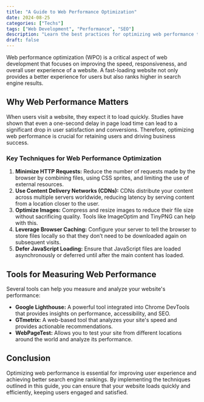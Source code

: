```yaml
---
title: "A Guide to Web Performance Optimization"
date: 2024-08-25
categories: ["Techs"]
tags: ["Web Development", "Performance", "SEO"]
description: "Learn the best practices for optimizing web performance to improve user experience and search engine rankings."
draft: false
---
```


Web performance optimization (WPO) is a critical aspect of web development that focuses on improving the speed, responsiveness, and overall user experience of a website. A fast-loading website not only provides a better experience for users but also ranks higher in search engine results.

## Why Web Performance Matters

When users visit a website, they expect it to load quickly. Studies have shown that even a one-second delay in page load time can lead to a significant drop in user satisfaction and conversions. Therefore, optimizing web performance is crucial for retaining users and driving business success.

### Key Techniques for Web Performance Optimization

1. **Minimize HTTP Requests:** Reduce the number of requests made by the browser by combining files, using CSS sprites, and limiting the use of external resources.
2. **Use Content Delivery Networks (CDNs):** CDNs distribute your content across multiple servers worldwide, reducing latency by serving content from a location closer to the user.
3. **Optimize Images:** Compress and resize images to reduce their file size without sacrificing quality. Tools like ImageOptim and TinyPNG can help with this.
4. **Leverage Browser Caching:** Configure your server to tell the browser to store files locally so that they don’t need to be downloaded again on subsequent visits.
5. **Defer JavaScript Loading:** Ensure that JavaScript files are loaded asynchronously or deferred until after the main content has loaded.

## Tools for Measuring Web Performance

Several tools can help you measure and analyze your website's performance:

- **Google Lighthouse:** A powerful tool integrated into Chrome DevTools that provides insights on performance, accessibility, and SEO.
- **GTmetrix:** A web-based tool that analyzes your site's speed and provides actionable recommendations.
- **WebPageTest:** Allows you to test your site from different locations around the world and analyze its performance.

## Conclusion

Optimizing web performance is essential for improving user experience and achieving better search engine rankings. By implementing the techniques outlined in this guide, you can ensure that your website loads quickly and efficiently, keeping users engaged and satisfied.
